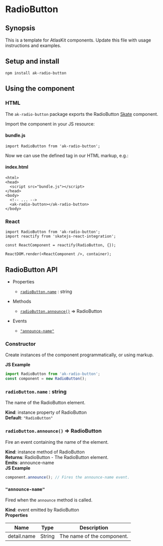 # RadioButton

## Synopsis

This is a template for AtlasKit components. Update this file with usage instructions and examples.

## Setup and install

```
npm install ak-radio-button
```

## Using the component

### HTML

The `ak-radio-button` package exports the RadioButton [Skate](https://github.com/skatejs/skatejs) component.

Import the component in your JS resource:
 
#### bundle.js

```
import RadioButton from 'ak-radio-button';
```

Now we can use the defined tag in our HTML markup, e.g.:

#### index.html

```
<html>
<head>
  <script src="bundle.js"></script>
</head>
<body>
  <!-- ... -->
  <ak-radio-button></ak-radio-button>
</body>
```

### React

```
import RadioButton from 'ak-radio-button';
import reactify from 'skatejs-react-integration';

const ReactComponent = reactify(RadioButton, {});

ReactDOM.render(<ReactComponent />, container);
```
## RadioButton API
* Properties

    *  [`radioButton.name`](#RadioButton+name) : string

* Methods

    *  [`radioButton.announce()`](#RadioButton+announce) ⇒ RadioButton

* Events

    *  [`"announce-name"`](#RadioButton+event_announce-name)

### Constructor
Create instances of the component programmatically, or using markup.

**JS Example**
```js
import RadioButton from 'ak-radio-button';
const component = new RadioButton();
```
### `radioButton.name` : string
The name of the RadioButton element.

**Kind**: instance property of RadioButton  
**Default**: `"RadioButton"`  
### `radioButton.announce()` ⇒ RadioButton
Fire an event containing the name of the element.

**Kind**: instance method of RadioButton  
**Returns**: RadioButton - The RadioButton element.  
**Emits**: announce-name  
**JS Example**
```js
component.announce(); // Fires the announce-name event.
```
### `"announce-name"`
Fired when the `announce` method is called.

**Kind**: event emitted by RadioButton  
**Properties**

| Name | Type | Description |
| --- | --- | --- |
| detail.name | String | The name of the component. |
